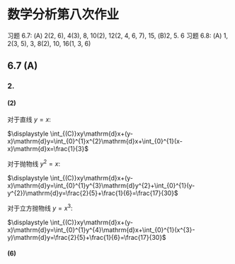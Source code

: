 # 数学分析第八次作业

习题 6.7: (A) 2(2, 6), 4(3), 8, 10(2), 12(2, 4, 6, 7), 15, (B)2, 5. 6
习题 6.8: (A) 1, 2(3, 5), 3, 8(2), 10, 16(1, 3, 6)

## 6.7 (A)

### 2.

#### (2)

对于直线 $y=x$:

$\displaystyle \int_{(C)}xy\mathrm{d}x+(y-x)\mathrm{d}y=\int_{0}^{1}x^{2}\mathrm{d}x+\int_{0}^{1}(x-x)\mathrm{d}x=\frac{1}{3}$

对于抛物线 $y^{2}=x$:

$\displaystyle \int_{(C)}xy\mathrm{d}x+(y-x)\mathrm{d}y=\int_{0}^{1}y^{3}\mathrm{d}y^{2}+\int_{0}^{1}(y-y^{2})\mathrm{d}y=\frac{2}{5}+\frac{1}{6}=\frac{17}{30}$

对于立方抛物线 $y=x^{3}$:

$\displaystyle \int_{(C)}xy\mathrm{d}x+(y-x)\mathrm{d}y=\int_{0}^{1}y^{4}\mathrm{d}x+\int_{0}^{1}(x^{3}-y)\mathrm{d}y=\frac{2}{5}+\frac{1}{6}=\frac{17}{30}$


#### (6)

